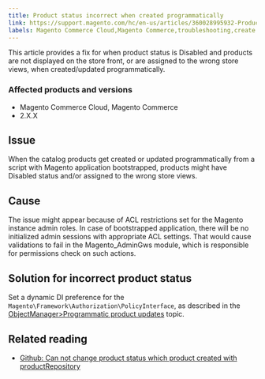 ```yaml
---
title: Product status incorrect when created programmatically
link: https://support.magento.com/hc/en-us/articles/360028995932-Product-status-incorrect-when-created-programmatically
labels: Magento Commerce Cloud,Magento Commerce,troubleshooting,create product,2.x.x,product status
---
```


This article provides a fix for when product status is Disabled and products are not displayed on the store front, or are assigned to the wrong store views, when created/updated programmatically.

### Affected products and versions

* Magento Commerce Cloud, Magento Commerce
* 2.X.X

## Issue

When the catalog products get created or updated programmatically from a script with Magento application bootstrapped, products might have Disabled status and/or assigned to the wrong store views.

## Cause

The issue might appear because of ACL restrictions set for the Magento instance admin roles. In case of bootstrapped application, there will be no initialized admin sessions with appropriate ACL settings. That would cause validations to fail in the Magento\_AdminGws module, which is responsible for permissions check on such actions.

## Solution for incorrect product status

Set a dynamic DI preference for the `` Magento\Framework\Authorization\PolicyInterface ``, as described in the [ObjectManager>Programmatic product updates](https://devdocs.magento.com/guides/v2.3/extension-dev-guide/object-manager.html#programmatic-product-updates) topic.

## Related reading

* [Github: Can not change product status which product created with productRepository](https://github.com/magento/magento2/issues/5664)